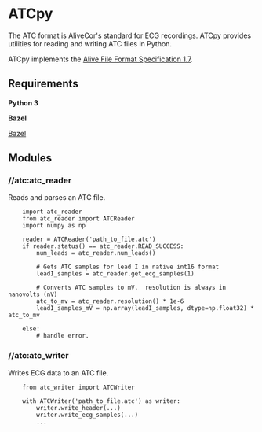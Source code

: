 # ATCpy

The ATC format is AliveCor's standard for ECG recordings.  ATCpy provides utilities for reading and writing ATC
files in Python.

ATCpy implements the [Alive File Format Specification 1.7](docs/ATC%20Spec%201.7.md).


## Requirements

__Python 3__

__Bazel__

[Bazel](https://bazel.build)

## Modules


### //atc:atc_reader

Reads and parses an ATC file.

```
    import atc_reader
    from atc_reader import ATCReader
    import numpy as np

    reader = ATCReader('path_to_file.atc')
    if reader.status() == atc_reader.READ_SUCCESS:
        num_leads = atc_reader.num_leads()
        
        # Gets ATC samples for lead I in native int16 format
        leadI_samples = atc_reader.get_ecg_samples(1)  
        
        # Converts ATC samples to mV.  resolution is always in nanovolts (nV)
        atc_to_mv = atc_reader.resolution() * 1e-6
        leadI_samples_mV = np.array(leadI_samples, dtype=np.float32) * atc_to_mv
        
    else:
        # handle error.
```

### //atc:atc_writer

Writes ECG data to an ATC file.

```
    from atc_writer import ATCWriter

    with ATCWriter('path_to_file.atc') as writer:
        writer.write_header(...)
        writer.write_ecg_samples(...)
        ...
```

